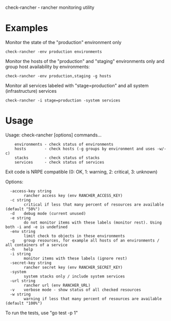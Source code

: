 check-rancher - rancher monitoring utility

# Examples

Monitor the state of the "production" environment only

    check-rancher -env production environments

Monitor the hosts of the "production" and "staging" environments only and group host
availability by environments:

    check-rancher -env production,staging -g hosts

Monitor all services labeled with "stage=production" and all system (infrastructure) services

    check-rancher -i stage=production -system services

# Usage

Usage: check-rancher [options] commands...
```
    environments - check status of environments
    hosts        - check hosts (-g groups by environment and uses -w/-c)
    stacks       - check status of stacks
    services     - check status of services
```
Exit code is NRPE compatible (0: OK, 1: warning, 2: critical, 3: unknown)

Options:
```
  -access-key string
    	rancher access key (env RANCHER_ACCESS_KEY)
  -c string
    	critical if less that many percent of resources are available (default "50%")
  -d	debug mode (current unused)
  -e string
    	do not monitor items with these labels (monitor rest). Using both -i and -e is undefined
  -env string
    	limit check to objects in these environments
  -g	group resources, for example all hosts of an environments / all containers of a service
  -h	help
  -i string
    	monitor items with these labels (ignore rest)
  -secret-key string
    	rancher secret key (env RANCHER_SECRET_KEY)
  -system
    	system stacks only / include system services
  -url string
    	rancher url (env RANCHER_URL)
  -v	verbose mode - show status of all checked resources
  -w string
    	warning if less that many percent of resources are available (default "100%")
```

To run the tests, use "go test -p 1"
